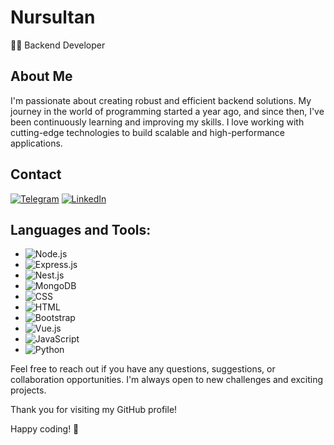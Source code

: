 # Nursultan

👨‍💻 Backend Developer

## About Me

I'm passionate about creating robust and efficient backend solutions. My journey in the world of programming started a year ago, and since then, I've been continuously learning and improving my skills. I love working with cutting-edge technologies to build scalable and high-performance applications.

## Contact

[![Telegram](https://img.shields.io/badge/Telegram-blue)](https://t.me/s_nursultan_n)
[![LinkedIn](https://img.shields.io/badge/LinkedIn-blue)](https://www.linkedin.com/in/nursultan-serkul-8127b2272/)

## Languages and Tools:

- ![Node.js](https://img.shields.io/badge/Node.js-green?style=flat-square&logo=node.js)
- ![Express.js](https://img.shields.io/badge/Express.js-000000?style=flat-square&logo=express)
- ![Nest.js](https://img.shields.io/badge/Nest.js-E0234E?style=flat-square&logo=nestjs)
- ![MongoDB](https://img.shields.io/badge/MongoDB-47A248?style=flat-square&logo=mongodb)
- ![CSS](https://img.shields.io/badge/CSS-1572B6?style=flat-square&logo=css3)
- ![HTML](https://img.shields.io/badge/HTML-E34F26?style=flat-square&logo=html5)
- ![Bootstrap](https://img.shields.io/badge/Bootstrap-563D7C?style=flat-square&logo=bootstrap)
- ![Vue.js](https://img.shields.io/badge/Vue.js-4FC08D?style=flat-square&logo=vue.js)
- ![JavaScript](https://img.shields.io/badge/JavaScript-F7DF1E?style=flat-square&logo=javascript)
- ![Python](https://img.shields.io/badge/Python-3776AB?style=flat-square&logo=python)

<!-- Add other badges and icons as needed -->

Feel free to reach out if you have any questions, suggestions, or collaboration opportunities. I'm always open to new challenges and exciting projects.

Thank you for visiting my GitHub profile!

Happy coding! 🚀

